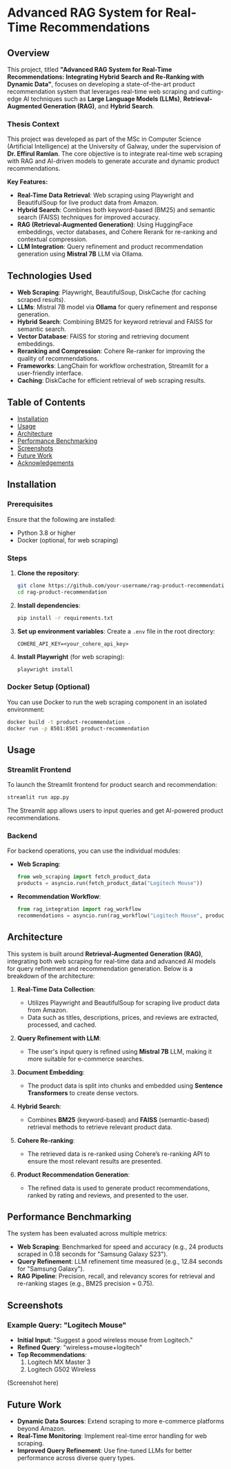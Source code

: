 
# Advanced RAG System for Real-Time Recommendations

## Overview

This project, titled **"Advanced RAG System for Real-Time Recommendations: Integrating Hybrid Search and Re-Ranking with Dynamic Data"**, focuses on developing a state-of-the-art product recommendation system that leverages real-time web scraping and cutting-edge AI techniques such as **Large Language Models (LLMs)**, **Retrieval-Augmented Generation (RAG)**, and **Hybrid Search**.

### Thesis Context
This project was developed as part of the MSc in Computer Science (Artificial Intelligence) at the University of Galway, under the supervision of **Dr. Effirul Ramlan**. The core objective is to integrate real-time web scraping with RAG and AI-driven models to generate accurate and dynamic product recommendations.

**Key Features:**
- **Real-Time Data Retrieval**: Web scraping using Playwright and BeautifulSoup for live product data from Amazon.
- **Hybrid Search**: Combines both keyword-based (BM25) and semantic search (FAISS) techniques for improved accuracy.
- **RAG (Retrieval-Augmented Generation)**: Using HuggingFace embeddings, vector databases, and Cohere Rerank for re-ranking and contextual compression.
- **LLM Integration**: Query refinement and product recommendation generation using **Mistral 7B** LLM via Ollama.

## Technologies Used

- **Web Scraping**: Playwright, BeautifulSoup, DiskCache (for caching scraped results).
- **LLMs**: Mistral 7B model via **Ollama** for query refinement and response generation.
- **Hybrid Search**: Combining BM25 for keyword retrieval and FAISS for semantic search.
- **Vector Database**: FAISS for storing and retrieving document embeddings.
- **Reranking and Compression**: Cohere Re-ranker for improving the quality of recommendations.
- **Frameworks**: LangChain for workflow orchestration, Streamlit for a user-friendly interface.
- **Caching**: DiskCache for efficient retrieval of web scraping results.

## Table of Contents
- [Installation](#installation)
- [Usage](#usage)
- [Architecture](#architecture)
- [Performance Benchmarking](#performance-benchmarking)
- [Screenshots](#screenshots)
- [Future Work](#future-work)
- [Acknowledgements](#acknowledgements)

## Installation

### Prerequisites
Ensure that the following are installed:
- Python 3.8 or higher
- Docker (optional, for web scraping)

### Steps
1. **Clone the repository**:
   ```bash
   git clone https://github.com/your-username/rag-product-recommendation.git
   cd rag-product-recommendation
   ```

2. **Install dependencies**:
   ```bash
   pip install -r requirements.txt
   ```

3. **Set up environment variables**:
   Create a `.env` file in the root directory:
   ```
   COHERE_API_KEY=<your_cohere_api_key>
   ```

4. **Install Playwright** (for web scraping):
   ```bash
   playwright install
   ```

### Docker Setup (Optional)
You can use Docker to run the web scraping component in an isolated environment:
```bash
docker build -t product-recommendation .
docker run -p 8501:8501 product-recommendation
```

## Usage

### Streamlit Frontend
To launch the Streamlit frontend for product search and recommendation:
```bash
streamlit run app.py
```
The Streamlit app allows users to input queries and get AI-powered product recommendations.

### Backend
For backend operations, you can use the individual modules:
- **Web Scraping**:
   ```python
   from web_scraping import fetch_product_data
   products = asyncio.run(fetch_product_data("Logitech Mouse"))
   ```

- **Recommendation Workflow**:
   ```python
   from rag_integration import rag_workflow
   recommendations = asyncio.run(rag_workflow("Logitech Mouse", products))
   ```

## Architecture

This system is built around **Retrieval-Augmented Generation (RAG)**, integrating both web scraping for real-time data and advanced AI models for query refinement and recommendation generation. Below is a breakdown of the architecture:

1. **Real-Time Data Collection**: 
   - Utilizes Playwright and BeautifulSoup for scraping live product data from Amazon.
   - Data such as titles, descriptions, prices, and reviews are extracted, processed, and cached.
   
2. **Query Refinement with LLM**:
   - The user's input query is refined using **Mistral 7B** LLM, making it more suitable for e-commerce searches.
   
3. **Document Embedding**:
   - The product data is split into chunks and embedded using **Sentence Transformers** to create dense vectors.
   
4. **Hybrid Search**:
   - Combines **BM25** (keyword-based) and **FAISS** (semantic-based) retrieval methods to retrieve relevant product data.
   
5. **Cohere Re-ranking**:
   - The retrieved data is re-ranked using Cohere’s re-ranking API to ensure the most relevant results are presented.
   
6. **Product Recommendation Generation**:
   - The refined data is used to generate product recommendations, ranked by rating and reviews, and presented to the user.

## Performance Benchmarking

The system has been evaluated across multiple metrics:
- **Web Scraping**: Benchmarked for speed and accuracy (e.g., 24 products scraped in 0.18 seconds for "Samsung Galaxy S23").
- **Query Refinement**: LLM refinement time measured (e.g., 12.84 seconds for "Samsung Galaxy").
- **RAG Pipeline**: Precision, recall, and relevancy scores for retrieval and re-ranking stages (e.g., BM25 precision = 0.75).

## Screenshots

### Example Query: "Logitech Mouse"
- **Initial Input**: "Suggest a good wireless mouse from Logitech."
- **Refined Query**: "wireless+mouse+logitech"
- **Top Recommendations**:
  1. Logitech MX Master 3
  2. Logitech G502 Wireless
  
(Screenshot here)

## Future Work

- **Dynamic Data Sources**: Extend scraping to more e-commerce platforms beyond Amazon.
- **Real-Time Monitoring**: Implement real-time error handling for web scraping.
- **Improved Query Refinement**: Use fine-tuned LLMs for better performance across diverse query types.


